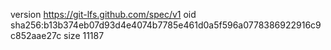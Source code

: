 version https://git-lfs.github.com/spec/v1
oid sha256:b13b374eb07d93d4e4074b7785e461d0a5f596a0778386922916c9c852aae27c
size 11187
